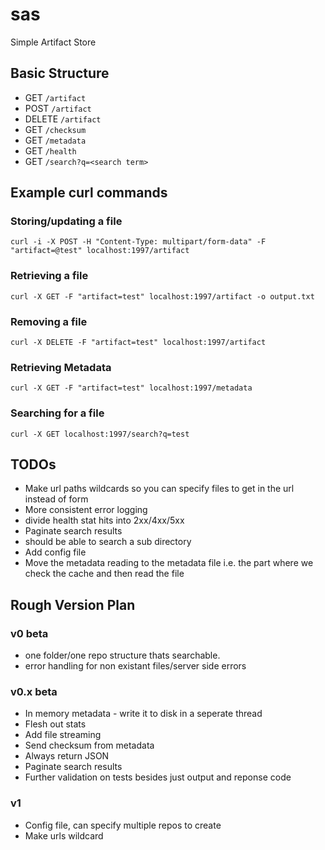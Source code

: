 # sas
Simple Artifact Store

## Basic Structure
- GET `/artifact`
- POST `/artifact`
- DELETE `/artifact`
- GET `/checksum`
- GET `/metadata`
- GET `/health`
- GET `/search?q=<search term>`

## Example curl commands

### Storing/updating a file
`curl -i -X POST -H "Content-Type: multipart/form-data" -F "artifact=@test" localhost:1997/artifact`

### Retrieving a file
`curl -X GET -F "artifact=test" localhost:1997/artifact -o output.txt`

### Removing a file
`curl -X DELETE -F "artifact=test" localhost:1997/artifact`

### Retrieving Metadata
`curl -X GET -F "artifact=test" localhost:1997/metadata`

### Searching for a file 
`curl -X GET localhost:1997/search?q=test`

## TODOs
- Make url paths wildcards so you can specify files to get in the url instead of form
- More consistent error logging
- divide health stat hits into 2xx/4xx/5xx
- Paginate search results
- should be able to search a sub directory
- Add config file
- Move the metadata reading to the metadata file i.e. the part where we check the cache and then read the file

## Rough Version Plan
### v0 beta
- one folder/one repo structure thats searchable.
- error handling for non existant files/server side errors

### v0.x beta
- In memory metadata - write it to disk in a seperate thread
- Flesh out stats
- Add file streaming
- Send checksum from metadata
- Always return JSON
- Paginate search results
- Further validation on tests besides just output and reponse code

### v1
- Config file, can specify multiple repos to create 
- Make urls wildcard
